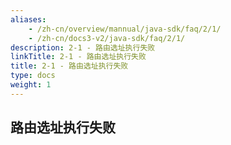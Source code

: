 ```yaml
---
aliases:
    - /zh-cn/overview/mannual/java-sdk/faq/2/1/
    - /zh-cn/docs3-v2/java-sdk/faq/2/1/
description: 2-1 - 路由选址执行失败
linkTitle: 2-1 - 路由选址执行失败
title: 2-1 - 路由选址执行失败
type: docs
weight: 1
---
```







## 路由选址执行失败